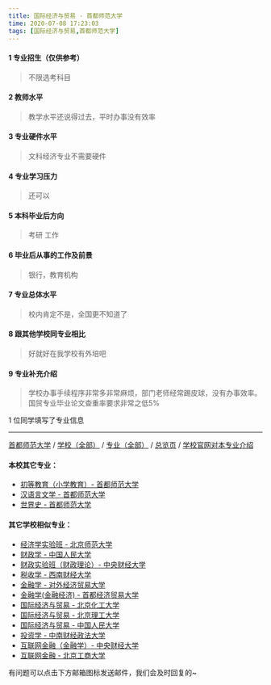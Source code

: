 ```yaml
---
title: 国际经济与贸易 - 首都师范大学
time: 2020-07-08 17:23:03
tags: [国际经济与贸易,首都师范大学]
---
```

#### 1 专业招生（仅供参考）  
> 不限选考科目 

#### 2 教师水平
> 教学水平还说得过去，平时办事没有效率


#### 3 专业硬件水平
> 文科经济专业不需要硬件


#### 4 专业学习压力
> 还可以


#### 5 本科毕业后方向
> 考研 工作


#### 6 毕业后从事的工作及前景
> 银行，教育机构


#### 7 专业总体水平
> 校内肯定不是，全国更不知道了


#### 8 跟其他学校同专业相比
> 好就好在我学校有外培吧


#### 9 专业补充介绍
> 学校办事手续程序非常多非常麻烦，部门老师经常踢皮球，没有办事效率。国贸专业毕业论文查重率要求非常之低5%

1 位同学填写了专业信息
***
[首都师范大学](https://univgo.github.io/2020/07/08/首都师范大学) / [学校（全部）](https://univgo.github.io/2020/07/09/学校汇总页) / [专业（全部）](https://univgo.github.io/2020/07/09/专业汇总页) / [总览页](https://univgo.github.io/2020/07/09/总览) / [学校官网对本专业介绍]()
#### 本校其它专业：
- [初等教育（小学教育）- 首都师范大学](https://univgo.github.io/2020/07/08/初等教育（小学教育）%20-%20首都师范大学)
- [汉语言文学 - 首都师范大学](https://univgo.github.io/2020/07/08/汉语言文学%20-%20首都师范大学)
- [世界史 - 首都师范大学](https://univgo.github.io/2020/07/08/世界史%20-%20首都师范大学)
#### 其它学校相似专业：
- [经济学实验班 - 北京师范大学](https://univgo.github.io/2020/07/08/经济学实验班%20-%20北京师范大学)
- [财政学 - 中国人民大学](https://univgo.github.io/2020/07/08/财政学%20-%20中国人民大学)
- [财政实验班（财政理论）- 中央财经大学](https://univgo.github.io/2020/07/08/财政实验班（财政理论）-%20%20中央财经大学)
- [税收学 - 西南财经大学](https://univgo.github.io/2020/07/08/税收学%20-%20西南财经大学)
- [金融学 - 对外经济贸易大学](https://univgo.github.io/2020/07/08/金融学%20-%20对外经济贸易大学)
- [金融学(金融经济) - 首都经济贸易大学](https://univgo.github.io/2020/07/08/金融学(金融经济)%20-%20首都经济贸易大学)
- [国际经济与贸易 - 北京化工大学](https://univgo.github.io/2020/07/08/国际经济与贸易%20-%20北京化工大学)
- [国际经济与贸易 - 北京理工大学](https://univgo.github.io/2020/07/08/国际经济与贸易%20-%20北京理工大学)
- [国际经济与贸易 - 中国人民大学](https://univgo.github.io/2020/07/08/国际经济与贸易%20-%20中国人民大学)
- [投资学 - 中南财经政法大学](https://univgo.github.io/2020/07/08/投资学%20-%20中南财经政法大学)
- [互联网金融（金融学）- 中央财经大学](https://univgo.github.io/2020/07/08/互联网金融（金融学）-%20%20中央财经大学)
- [互联网金融 - 北京工商大学](https://univgo.github.io/2020/07/08/互联网金融%20-%20北京工商大学)


有问题可以点击下方邮箱图标发送邮件，我们会及时回复的~
